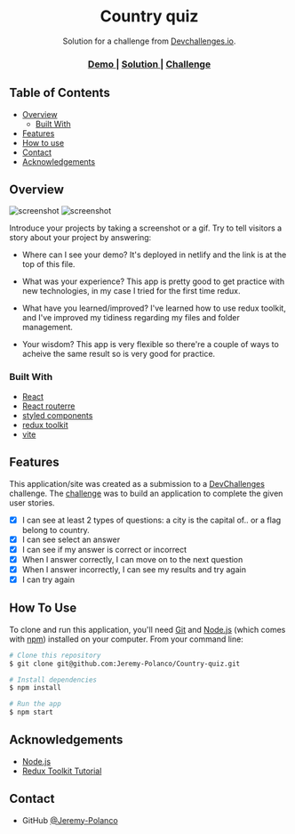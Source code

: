 <!-- Please update value in the {}  -->

<h1 align="center">Country quiz</h1>

<div align="center">
   Solution for a challenge from  <a href="http://devchallenges.io" target="_blank">Devchallenges.io</a>.
</div>

<div align="center">
  <h3>
    <a href="https://country-quiz-react-app.netlify.app/">
      Demo
    </a>
    <span> | </span>
    <a href="https://devchallenges.io/solutions/4iAPNmLu3QON8d6KBDfh">
      Solution
    </a>
    <span> | </span>
    <a href="https://devchallenges.io/challenges/Bu3G2irnaXmfwQ8sZkw8">
      Challenge
    </a>
  </h3>
</div>

<!-- TABLE OF CONTENTS -->

## Table of Contents

- [Overview](#overview)
  - [Built With](#built-with)
- [Features](#features)
- [How to use](#how-to-use)
- [Contact](#contact)
- [Acknowledgements](#acknowledgements)

<!-- OVERVIEW -->

## Overview

![screenshot](https://i.postimg.cc/z3mBCsjh/image.png)
![screenshot](https://i.postimg.cc/pLJfdCWC/image.png)

Introduce your projects by taking a screenshot or a gif. Try to tell visitors a story about your project by answering:

- Where can I see your demo?
  It's deployed in netlify and the link is at the top of this file.
  
- What was your experience?
  This app is pretty good to get practice with new technologies, in my case I tried for the first time redux.

- What have you learned/improved?
  I've learned how to use redux toolkit, and I've improved my tidiness regarding my files and folder management.
   
- Your wisdom? 
  This app is very flexible so there're a couple of ways to acheive the same result so is very good for practice.

### Built With

<!-- This section should list any major frameworks that you built your project using. Here are a few examples.-->

- [React](https://reactjs.org/)
- [React routerre](https://reactrouter.com/docs/en/v6)
- [styled components](https://styled-components.com/)
- [redux toolkit](https://redux-toolkit.js.org/)
- [vite](https://vitejs.dev/guide/#trying-vite-online)

## Features

<!-- List the features of your application or follow the template. Don't share the figma file here :) -->

This application/site was created as a submission to a [DevChallenges](https://devchallenges.io/challenges) challenge. The [challenge](https://devchallenges.io/challenges/Bu3G2irnaXmfwQ8sZkw8) was to build an application to complete the given user stories.

- [x] I can see at least 2 types of questions: a city is the capital of.. or a flag belong to country.
- [x] I can see select an answer
- [x] I can see if my answer is correct or incorrect
- [x] When I answer correctly, I can move on to the next question
- [x] When I answer incorrectly, I can see my results and try again
- [x] I can try again

## How To Use

To clone and run this application, you'll need [Git](https://git-scm.com) and [Node.js](https://nodejs.org/en/download/) (which comes with [npm](http://npmjs.com)) installed on your computer. From your command line:

```bash
# Clone this repository
$ git clone git@github.com:Jeremy-Polanco/Country-quiz.git

# Install dependencies
$ npm install

# Run the app
$ npm start
```

## Acknowledgements

<!-- This section should list any articles or add-ons/plugins that helps you to complete the project. This is optional but it will help you in the future. For example: -->

- [Node.js](https://nodejs.org/)
- [Redux Toolkit Tutorial](https://www.youtube.com/watch?v=VlN-v5VWIYI)

## Contact

- GitHub [@Jeremy-Polanco](https://github.com/Jeremy-Polanco)

